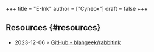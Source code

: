 +++
title = "E-Ink"
author = ["Cyneox"]
draft = false
+++

## Resources {#resources}

-   2023-12-06 ◦ [GitHub - blahgeek/rabbitink](https://github.com/blahgeek/rabbitink)
